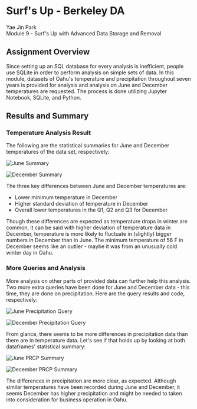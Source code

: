 # Surf's Up - Berkeley DA
Yae Jin Park\
Module 9 - Surf's Up with Advanced Data Storage and Removal

## Assignment Overview
Since setting up an SQL database for every analysis is inefficient, people use SQLite in order to perform analysis on simple sets of data. In this module, datasets of Oahu's temperature and precipitation throughout seven years is provided for analysis and analysis on June and December temperatures are requested. The process is done utilizing Jupyter Notebook, SQLite, and Python.

## Results and Summary

### Temperature Analysis Result

The following are the statistical summaries for June and December temperatures of the data set, respectively:

![June Summary](https://github.com/yaejinpark/surfs-up/blob/main/resources/june_summary.png)

![December Summary](https://github.com/yaejinpark/surfs-up/blob/main/resources/dec_summary.png)

The three key differences between June and December temperatures are:
* Lower minimum temperature in December
* Higher standard deviation of temperature in December
* Overall lower temperatures in the Q1, Q2 and Q3 for December

Though these differences are expected as temperature drops in winter are common, it can be said with higher deviation of temperature data in December, temperature is more likely to fluctuate in (slightly) bigger numbers in December than in June. The minimum temperature of 56 F in December seems like an outlier - maybe it was from an unusually cold winter day in Oahu.

### More Queries and Analysis

More analysis on other parts of provided data can further help this analysis. Two more extra queries have been done for June and December data - this time, they are done on precipitation. Here are the query results and code, respectively:

![June Precipitation Query](https://github.com/yaejinpark/surfs-up/blob/main/resources/june_prcp.png)

![December Precipitation Query](https://github.com/yaejinpark/surfs-up/blob/main/resources/dec_prcp.png)

From glance, there seems to be more differences in precipitation data than there are in temperature data. Let's see if that holds up by looking at both dataframes' statistical summary:

![June PRCP Summary](https://github.com/yaejinpark/surfs-up/blob/main/resources/june_prcp_summary.png)

![December PRCP Summary](https://github.com/yaejinpark/surfs-up/blob/main/resources/dec_prcp_summary.png)

The differences in precipitation are more clear, as expected. Although similar temperatures have been recorded during June and December, it seems December has higher precipitation and might be needed to taken into consideration for business operation in Oahu.